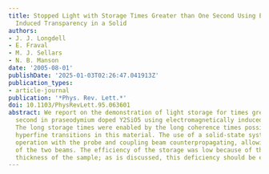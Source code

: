 ```yaml
---
title: Stopped Light with Storage Times Greater than One Second Using Electromagnetically
  Induced Transparency in a Solid
authors:
- J. J. Longdell
- E. Fraval
- M. J. Sellars
- N. B. Manson
date: '2005-08-01'
publishDate: '2025-01-03T02:26:47.041913Z'
publication_types:
- article-journal
publication: '*Phys. Rev. Lett.*'
doi: 10.1103/PhysRevLett.95.063601
abstract: We report on the demonstration of light storage for times greater than a
  second in praseodymium doped Y2SiO5 using electromagnetically induced transparency.
  The long storage times were enabled by the long coherence times possible for the
  hyperfine transitions in this material. The use of a solid-state system also enabled
  operation with the probe and coupling beam counterpropagating, allowing easy separation
  of the two beams. The efficiency of the storage was low because of the low optical
  thickness of the sample; as is discussed, this deficiency should be easy to rectify.
---
```

